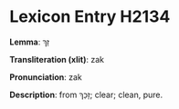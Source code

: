 # Lexicon Entry H2134

**Lemma**: זַךְ

**Transliteration (xlit)**: zak

**Pronunciation**: zak

**Description**:
from זָכַךְ; clear; clean, pure.
